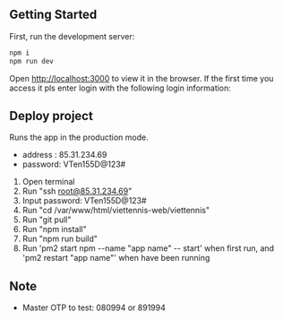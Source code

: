 ## Getting Started

First, run the development server:

```bash
npm i
npm run dev
```

Open [http://localhost:3000](http://localhost:3000) to view it in the browser. If the first time you access it pls enter login with the following login information:

## Deploy project

Runs the app in the production mode.

- address : 85.31.234.69
- password: VTen155D@123#

1. Open terminal
2. Run "ssh root@85.31.234.69"
3. Input password: VTen155D@123#
4. Run "cd /var/www/html/viettennis-web/viettennis"
5. Run "git pull"
6. Run "npm install"
7. Run "npm run build"
8. Run 'pm2 start npm --name "app name" -- start' when first run, and 'pm2 restart "app name"' when have been running

## Note

- Master OTP to test: 080994 or 891994
